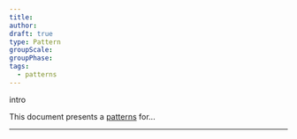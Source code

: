 ```yaml
---
title: 
author: 
draft: true
type: Pattern
groupScale: 
groupPhase: 
tags:
  - patterns
---
```


intro

This document presents a [patterns](notes/dao-primitives/patterns/patterns.md) for...

---

